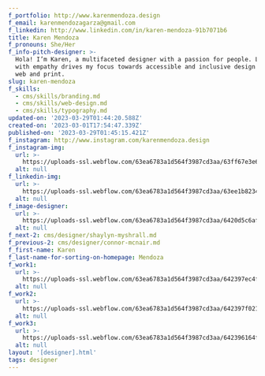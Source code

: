 ```yaml
---
f_portfolio: http://www.karenmendoza.design
f_email: karenmendozagarza@gmail.com
f_linkedin: http://www.linkedin.com/in/karen-mendoza-91b7071b6
title: Karen Mendoza
f_pronouns: She/Her
f_info-pitch-designer: >-
  Hola! I’m Karen, a multifaceted designer with a passion for people. Leading
  with empathy drives my focus towards accessible and inclusive design for both
  web and print.
slug: karen-mendoza
f_skills:
  - cms/skills/branding.md
  - cms/skills/web-design.md
  - cms/skills/typography.md
updated-on: '2023-03-29T01:44:20.588Z'
created-on: '2023-03-01T17:54:47.339Z'
published-on: '2023-03-29T01:45:15.421Z'
f_instagram: http://www.instagram.com/karenmendoza.design
f_instagram-img:
  url: >-
    https://uploads-ssl.webflow.com/63ea6783a1d564f3987cd3aa/63ff67e3e6a8a34fd0d96f39_insta%20(1).svg
  alt: null
f_linkedin-img:
  url: >-
    https://uploads-ssl.webflow.com/63ea6783a1d564f3987cd3aa/63ee1b823465de8414c4146a_linked-in-icon.svg
  alt: null
f_image-designer:
  url: >-
    https://uploads-ssl.webflow.com/63ea6783a1d564f3987cd3aa/6420d5c6af7ac862dbf77eb8_karen-mendoza-1.jpg
  alt: null
f_next-2: cms/designer/shaylyn-myshrall.md
f_previous-2: cms/designer/connor-mcnair.md
f_first-name: Karen
f_last-name-for-sorting-on-homepage: Mendoza
f_work1:
  url: >-
    https://uploads-ssl.webflow.com/63ea6783a1d564f3987cd3aa/642397ec4f8a990d8f85d570_annual-report-5page-yellow.jpg
  alt: null
f_work2:
  url: >-
    https://uploads-ssl.webflow.com/63ea6783a1d564f3987cd3aa/642397f021de6a2c419cbc8c_rvm-web-mockup.jpg
  alt: null
f_work3:
  url: >-
    https://uploads-ssl.webflow.com/63ea6783a1d564f3987cd3aa/642396164f8a99997785b8a2_The-Valiant-Litte-Tailor.jpg
  alt: null
layout: '[designer].html'
tags: designer
---
```



